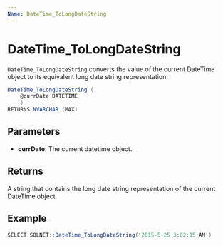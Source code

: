 ```yaml
---
Name: DateTime_ToLongDateString
---
```


# DateTime_ToLongDateString

`DateTime_ToLongDateString` converts the value of the current DateTime object to its equivalent long date string representation.

```csharp
DateTime_ToLongDateString (
	@currDate DATETIME
	)
RETURNS NVARCHAR (MAX)
```

## Parameters

 - **currDate**: The current datetime object.

## Returns

A string that contains the long date string representation of the current DateTime object.

## Example

```csharp
SELECT SQLNET::DateTime_ToLongDateString('2015-5-25 3:02:15 AM')
```

